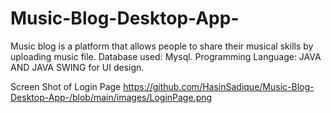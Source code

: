 # Music-Blog-Desktop-App-
Music blog is a platform that allows people to share their musical skills by uploading music file. 
Database used: Mysql. 
Programming Language: JAVA AND JAVA SWING for UI design.

Screen Shot of Login Page
https://github.com/HasinSadique/Music-Blog-Desktop-App-/blob/main/images/LoginPage.png
